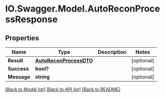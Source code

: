# IO.Swagger.Model.AutoReconProcessResponse
## Properties

Name | Type | Description | Notes
------------ | ------------- | ------------- | -------------
**Result** | [**AutoReconProcessDTO**](AutoReconProcessDTO.md) |  | [optional] 
**Success** | **bool?** |  | [optional] 
**Message** | **string** |  | [optional] 

[[Back to Model list]](../README.md#documentation-for-models) [[Back to API list]](../README.md#documentation-for-api-endpoints) [[Back to README]](../README.md)

